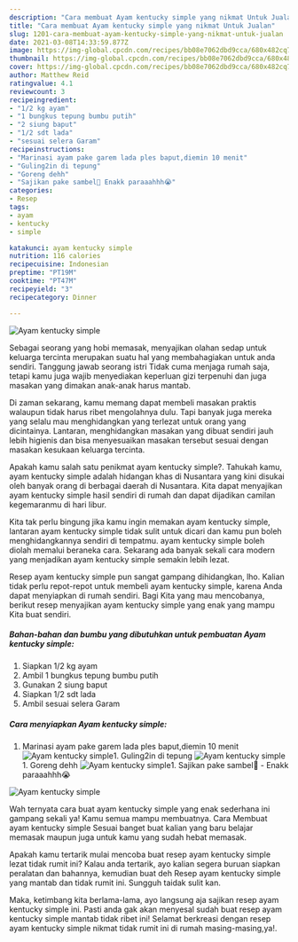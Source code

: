 ```yaml
---
description: "Cara membuat Ayam kentucky simple yang nikmat Untuk Jualan"
title: "Cara membuat Ayam kentucky simple yang nikmat Untuk Jualan"
slug: 1201-cara-membuat-ayam-kentucky-simple-yang-nikmat-untuk-jualan
date: 2021-03-08T14:33:59.877Z
image: https://img-global.cpcdn.com/recipes/bb08e7062dbd9cca/680x482cq70/ayam-kentucky-simple-foto-resep-utama.jpg
thumbnail: https://img-global.cpcdn.com/recipes/bb08e7062dbd9cca/680x482cq70/ayam-kentucky-simple-foto-resep-utama.jpg
cover: https://img-global.cpcdn.com/recipes/bb08e7062dbd9cca/680x482cq70/ayam-kentucky-simple-foto-resep-utama.jpg
author: Matthew Reid
ratingvalue: 4.1
reviewcount: 3
recipeingredient:
- "1/2 kg ayam"
- "1 bungkus tepung bumbu putih"
- "2 siung baput"
- "1/2 sdt lada"
- "sesuai selera Garam"
recipeinstructions:
- "Marinasi ayam pake garem lada ples baput,diemin 10 menit"
- "Guling2in di tepung"
- "Goreng dehh"
- "Sajikan pake sambel🤤 Enakk paraaahhh😭"
categories:
- Resep
tags:
- ayam
- kentucky
- simple

katakunci: ayam kentucky simple 
nutrition: 116 calories
recipecuisine: Indonesian
preptime: "PT19M"
cooktime: "PT47M"
recipeyield: "3"
recipecategory: Dinner

---
```



![Ayam kentucky simple](https://img-global.cpcdn.com/recipes/bb08e7062dbd9cca/680x482cq70/ayam-kentucky-simple-foto-resep-utama.jpg)

Sebagai seorang yang hobi memasak, menyajikan olahan sedap untuk keluarga tercinta merupakan suatu hal yang membahagiakan untuk anda sendiri. Tanggung jawab seorang istri Tidak cuma menjaga rumah saja, tetapi kamu juga wajib menyediakan keperluan gizi terpenuhi dan juga masakan yang dimakan anak-anak harus mantab.

Di zaman  sekarang, kamu memang dapat membeli masakan praktis walaupun tidak harus ribet mengolahnya dulu. Tapi banyak juga mereka yang selalu mau menghidangkan yang terlezat untuk orang yang dicintainya. Lantaran, menghidangkan masakan yang dibuat sendiri jauh lebih higienis dan bisa menyesuaikan masakan tersebut sesuai dengan masakan kesukaan keluarga tercinta. 



Apakah kamu salah satu penikmat ayam kentucky simple?. Tahukah kamu, ayam kentucky simple adalah hidangan khas di Nusantara yang kini disukai oleh banyak orang di berbagai daerah di Nusantara. Kita dapat menyajikan ayam kentucky simple hasil sendiri di rumah dan dapat dijadikan camilan kegemaranmu di hari libur.

Kita tak perlu bingung jika kamu ingin memakan ayam kentucky simple, lantaran ayam kentucky simple tidak sulit untuk dicari dan kamu pun boleh menghidangkannya sendiri di tempatmu. ayam kentucky simple boleh diolah memalui beraneka cara. Sekarang ada banyak sekali cara modern yang menjadikan ayam kentucky simple semakin lebih lezat.

Resep ayam kentucky simple pun sangat gampang dihidangkan, lho. Kalian tidak perlu repot-repot untuk membeli ayam kentucky simple, karena Anda dapat menyiapkan di rumah sendiri. Bagi Kita yang mau mencobanya, berikut resep menyajikan ayam kentucky simple yang enak yang mampu Kita buat sendiri.

<!--inarticleads1-->

##### Bahan-bahan dan bumbu yang dibutuhkan untuk pembuatan Ayam kentucky simple:

1. Siapkan 1/2 kg ayam
1. Ambil 1 bungkus tepung bumbu putih
1. Gunakan 2 siung baput
1. Siapkan 1/2 sdt lada
1. Ambil sesuai selera Garam




<!--inarticleads2-->

##### Cara menyiapkan Ayam kentucky simple:

1. Marinasi ayam pake garem lada ples baput,diemin 10 menit
<img src="https://img-global.cpcdn.com/steps/61e87f97fd972b24/160x128cq70/ayam-kentucky-simple-langkah-memasak-1-foto.jpg" alt="Ayam kentucky simple">1. Guling2in di tepung
<img src="https://img-global.cpcdn.com/steps/54d11a75d3eae35c/160x128cq70/ayam-kentucky-simple-langkah-memasak-2-foto.jpg" alt="Ayam kentucky simple">1. Goreng dehh
<img src="https://img-global.cpcdn.com/steps/1e07322acfe4bf81/160x128cq70/ayam-kentucky-simple-langkah-memasak-3-foto.jpg" alt="Ayam kentucky simple">1. Sajikan pake sambel🤤 - Enakk paraaahhh😭
<img src="https://img-global.cpcdn.com/steps/b013e2c9828f280d/160x128cq70/ayam-kentucky-simple-langkah-memasak-4-foto.jpg" alt="Ayam kentucky simple">



Wah ternyata cara buat ayam kentucky simple yang enak sederhana ini gampang sekali ya! Kamu semua mampu membuatnya. Cara Membuat ayam kentucky simple Sesuai banget buat kalian yang baru belajar memasak maupun juga untuk kamu yang sudah hebat memasak.

Apakah kamu tertarik mulai mencoba buat resep ayam kentucky simple lezat tidak rumit ini? Kalau anda tertarik, ayo kalian segera buruan siapkan peralatan dan bahannya, kemudian buat deh Resep ayam kentucky simple yang mantab dan tidak rumit ini. Sungguh taidak sulit kan. 

Maka, ketimbang kita berlama-lama, ayo langsung aja sajikan resep ayam kentucky simple ini. Pasti anda gak akan menyesal sudah buat resep ayam kentucky simple mantab tidak ribet ini! Selamat berkreasi dengan resep ayam kentucky simple nikmat tidak rumit ini di rumah masing-masing,ya!.

